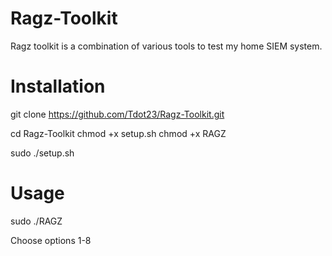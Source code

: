 # Ragz-Toolkit
Ragz toolkit is a combination of various tools to test my home SIEM system.
# Installation
git clone https://github.com/Tdot23/Ragz-Toolkit.git 

cd Ragz-Toolkit
chmod +x setup.sh
chmod +x RAGZ

sudo ./setup.sh
# Usage
sudo ./RAGZ


Choose options 1-8
